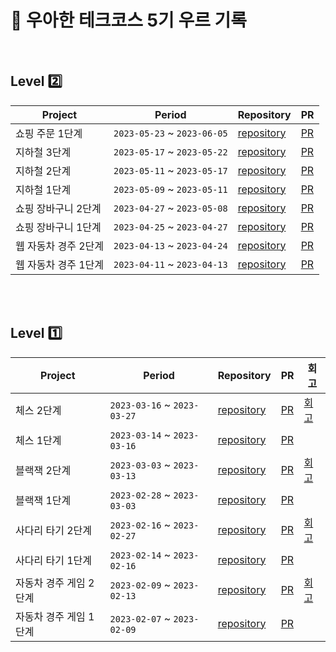 # 📝 우아한 테크코스 5기 우르 기록  


<br>

## Level 2️⃣
| Project | Period | Repository | PR |
| --- | --- | --- | --- |
|쇼핑 주문 1단계|`2023-05-23` ~ `2023-06-05`|[repository](https://github.com/java-saeng/jwp-shopping-order/tree/step1)|[PR](https://github.com/woowacourse/jwp-shopping-order/pull/83)|
|지하철 3단계|`2023-05-17` ~ `2023-05-22`|[repository](https://github.com/java-saeng/jwp-subway-path/tree/step3)|[PR](https://github.com/woowacourse/jwp-subway-path/pull/181)|
|지하철 2단계|`2023-05-11` ~ `2023-05-17`|[repository](https://github.com/java-saeng/jwp-subway-path/tree/step2)|[PR](https://github.com/woowacourse/jwp-subway-path/pull/106)|
|지하철 1단계|`2023-05-09` ~ `2023-05-11`|[repository](https://github.com/java-saeng/jwp-subway-path/tree/step1)|[PR](https://github.com/woowacourse/jwp-subway-path/pull/19)|
|쇼핑 장바구니 2단계|`2023-04-27` ~ `2023-05-08`|[repository](https://github.com/java-saeng/jwp-shopping-cart/tree/step2)|[PR](https://github.com/woowacourse/jwp-shopping-cart/pull/277)|
|쇼핑 장바구니 1단계|`2023-04-25` ~ `2023-04-27`|[repository](https://github.com/java-saeng/jwp-shopping-cart/tree/step1)|[PR](https://github.com/woowacourse/jwp-shopping-cart/pull/209)|
|웹 자동차 경주 2단계|`2023-04-13` ~ `2023-04-24`|[repository](https://github.com/java-saeng/jwp-racingcar/tree/java-saeng)|[PR](https://github.com/woowacourse/jwp-racingcar/pull/135)|
|웹 자동차 경주 1단계|`2023-04-11` ~ `2023-04-13`|[repository](https://github.com/java-saeng/jwp-racingcar/tree/step1)|[PR](https://github.com/woowacourse/jwp-racingcar/pull/28)|


<br>


<br>

## Level 1️⃣
| Project | Period | Repository | PR | 회고 |
| --- | --- | --- | --- | --- |
|체스 2단계|`2023-03-16` ~ `2023-03-27`|[repository](https://github.com/java-saeng/java-chess/tree/step2)|[PR](https://github.com/woowacourse/java-chess/pull/539)| [회고](https://c-king.tistory.com/entry/%EC%9A%B0%EC%95%84%ED%95%9C-%ED%85%8C%ED%81%AC-%EC%BD%94%EC%8A%A4-4%EC%A3%BC%EC%B0%A8-%EC%B2%B4%EC%8A%A4-%ED%9A%8C%EA%B3%A0)
|체스 1단계|`2023-03-14` ~ `2023-03-16`|[repository](https://github.com/java-saeng/java-chess/tree/step1)|[PR](https://github.com/woowacourse/java-chess/pull/516)|
|블랙잭 2단계|`2023-03-03` ~ `2023-03-13`|[repository](https://github.com/java-saeng/java-blackjack/tree/java-saeng)|[PR](https://github.com/woowacourse/java-blackjack/pull/512)| [회고](https://c-king.tistory.com/entry/%EC%9A%B0%EC%95%84%ED%95%9C-%ED%85%8C%ED%81%AC-%EC%BD%94%EC%8A%A4-3%EC%A3%BC%EC%B0%A8-%EB%B8%94%EB%9E%99%EC%9E%AD-%ED%9A%8C%EA%B3%A0)
|블랙잭 1단계|`2023-02-28` ~ `2023-03-03`|[repository](https://github.com/java-saeng/java-blackjack/tree/step1)|[PR](https://github.com/woowacourse/java-blackjack/pull/391)|
|사다리 타기 2단계|`2023-02-16` ~ `2023-02-27`|[repository](https://github.com/java-saeng/java-ladder/tree/step2)|[PR](https://github.com/woowacourse/java-ladder/pull/152)| [회고](https://c-king.tistory.com/entry/%EC%9A%B0%EC%95%84%ED%95%9C-%ED%85%8C%ED%81%AC-%EC%BD%94%EC%8A%A4-2%EC%A3%BC%EC%B0%A8-%EC%82%AC%EB%8B%A4%EB%A6%AC-%EA%B2%8C%EC%9E%84)
|사다리 타기 1단계|`2023-02-14` ~ `2023-02-16`|[repository](https://github.com/java-saeng/java-ladder/tree/step1)|[PR](https://github.com/woowacourse/java-ladder/pull/66)|
|자동차 경주 게임 2단계|`2023-02-09` ~ `2023-02-13`|[repository](https://github.com/java-saeng/java-racingcar/tree/step2)|[PR](https://github.com/woowacourse/java-racingcar/pull/644)| [회고](https://c-king.tistory.com/entry/%EC%9A%B0%EC%95%84%ED%95%9C-%ED%85%8C%ED%81%AC-%EC%BD%94%EC%8A%A4-1%EC%A3%BC%EC%B0%A8-%EC%9E%90%EB%8F%99%EC%B0%A8-%EA%B2%BD%EC%A3%BC)
|자동차 경주 게임 1단계|`2023-02-07` ~ `2023-02-09`|[repository](https://github.com/java-saeng/java-racingcar/tree/step1)|[PR](https://github.com/woowacourse/java-racingcar/pull/449)|


<br>
